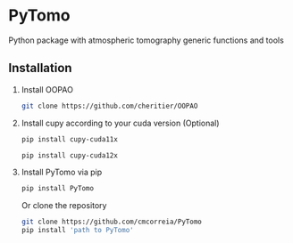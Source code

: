 # PyTomo
Python package with atmospheric tomography generic functions and tools

## Installation

1. Install OOPAO
    ```sh
    git clone https://github.com/cheritier/OOPAO
    ```

2. Install cupy according to your cuda version (Optional)
    ```sh
    pip install cupy-cuda11x
    ```
    ```sh
    pip install cupy-cuda12x
    ```

3. Install PyTomo via pip
    ```sh
    pip install PyTomo
    ```

    Or clone the repository
    ```sh
    git clone https://github.com/cmcorreia/PyTomo
    pip install 'path to PyTomo'
    ```
    



